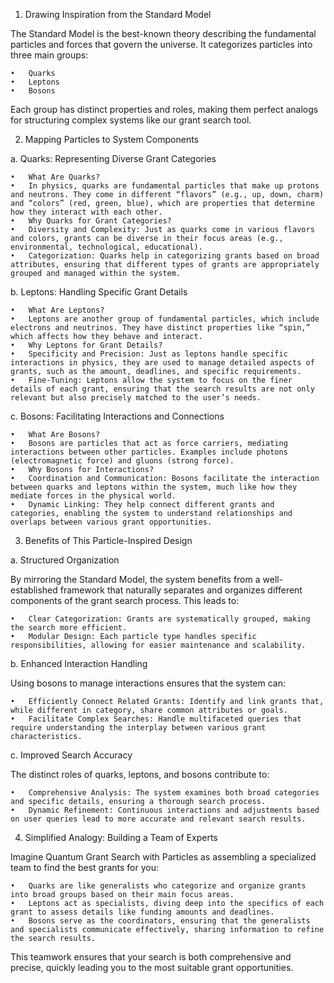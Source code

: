 1. Drawing Inspiration from the Standard Model

The Standard Model is the best-known theory describing the fundamental particles and forces that govern the universe. It categorizes particles into three main groups:

	•	Quarks
	•	Leptons
	•	Bosons

Each group has distinct properties and roles, making them perfect analogs for structuring complex systems like our grant search tool.

2. Mapping Particles to System Components

a. Quarks: Representing Diverse Grant Categories

	•	What Are Quarks?
	•	In physics, quarks are fundamental particles that make up protons and neutrons. They come in different “flavors” (e.g., up, down, charm) and “colors” (red, green, blue), which are properties that determine how they interact with each other.
	•	Why Quarks for Grant Categories?
	•	Diversity and Complexity: Just as quarks come in various flavors and colors, grants can be diverse in their focus areas (e.g., environmental, technological, educational).
	•	Categorization: Quarks help in categorizing grants based on broad attributes, ensuring that different types of grants are appropriately grouped and managed within the system.

b. Leptons: Handling Specific Grant Details

	•	What Are Leptons?
	•	Leptons are another group of fundamental particles, which include electrons and neutrinos. They have distinct properties like “spin,” which affects how they behave and interact.
	•	Why Leptons for Grant Details?
	•	Specificity and Precision: Just as leptons handle specific interactions in physics, they are used to manage detailed aspects of grants, such as the amount, deadlines, and specific requirements.
	•	Fine-Tuning: Leptons allow the system to focus on the finer details of each grant, ensuring that the search results are not only relevant but also precisely matched to the user’s needs.

c. Bosons: Facilitating Interactions and Connections

	•	What Are Bosons?
	•	Bosons are particles that act as force carriers, mediating interactions between other particles. Examples include photons (electromagnetic force) and gluons (strong force).
	•	Why Bosons for Interactions?
	•	Coordination and Communication: Bosons facilitate the interaction between quarks and leptons within the system, much like how they mediate forces in the physical world.
	•	Dynamic Linking: They help connect different grants and categories, enabling the system to understand relationships and overlaps between various grant opportunities.

3. Benefits of This Particle-Inspired Design

a. Structured Organization

By mirroring the Standard Model, the system benefits from a well-established framework that naturally separates and organizes different components of the grant search process. This leads to:

	•	Clear Categorization: Grants are systematically grouped, making the search more efficient.
	•	Modular Design: Each particle type handles specific responsibilities, allowing for easier maintenance and scalability.

b. Enhanced Interaction Handling

Using bosons to manage interactions ensures that the system can:

	•	Efficiently Connect Related Grants: Identify and link grants that, while different in category, share common attributes or goals.
	•	Facilitate Complex Searches: Handle multifaceted queries that require understanding the interplay between various grant characteristics.

c. Improved Search Accuracy

The distinct roles of quarks, leptons, and bosons contribute to:

	•	Comprehensive Analysis: The system examines both broad categories and specific details, ensuring a thorough search process.
	•	Dynamic Refinement: Continuous interactions and adjustments based on user queries lead to more accurate and relevant search results.

4. Simplified Analogy: Building a Team of Experts

Imagine Quantum Grant Search with Particles as assembling a specialized team to find the best grants for you:

	•	Quarks are like generalists who categorize and organize grants into broad groups based on their main focus areas.
	•	Leptons act as specialists, diving deep into the specifics of each grant to assess details like funding amounts and deadlines.
	•	Bosons serve as the coordinators, ensuring that the generalists and specialists communicate effectively, sharing information to refine the search results.

This teamwork ensures that your search is both comprehensive and precise, quickly leading you to the most suitable grant opportunities.
